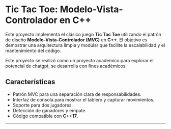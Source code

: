 # Tic Tac Toe: Modelo-Vista-Controlador en C++

Este proyecto implementa el clásico juego **Tic Tac Toe** utilizando el patrón de diseño **Modelo-Vista-Controlador (MVC)** en **C++**. El objetivo es demostrar una arquitectura limpia y modular que facilite la escalabilidad y el mantenimiento del código.

Este proyecto se realizó como un proyecto academico para explorar el potencial de chatgpt, se desarrolla con fines académicos.

## Características

- Patrón MVC para una separación clara de responsabilidades.
- Interfaz de consola para mostrar el tablero y capturar movimientos.
- Soporte para dos jugadores.
- Detección de ganadores y empate.
- Código compatible con **C++17**.

---

